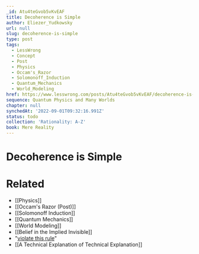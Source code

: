 ```yaml
---
_id: Atu4teGvob5vKvEAF
title: Decoherence is Simple
author: Eliezer_Yudkowsky
url: null
slug: decoherence-is-simple
type: post
tags:
  - LessWrong
  - Concept
  - Post
  - Physics
  - Occam's_Razor
  - Solomonoff_Induction
  - Quantum_Mechanics
  - World_Modeling
href: https://www.lesswrong.com/posts/Atu4teGvob5vKvEAF/decoherence-is-simple
sequence: Quantum Physics and Many Worlds
chapter: null
synchedAt: '2022-09-01T09:32:16.991Z'
status: todo
collection: 'Rationality: A-Z'
book: Mere Reality
---
```


# Decoherence is Simple


# Related

- [[Physics]]
- [[Occam's Razor (Post)]]
- [[Solomonoff Induction]]
- [[Quantum Mechanics]]
- [[World Modeling]]
- [[Belief in the Implied Invisible]]
- "[violate this rule](http://lesswrong.com/lw/ji/conjunction_fallacy/)"
- [[A Technical Explanation of Technical Explanation]]